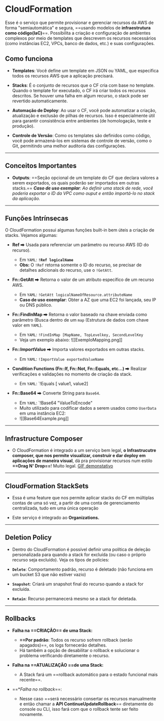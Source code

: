 # CloudFormation
Esse é o serviço que permite provisionar e gerenciar recursos da AWS de forma "semiautomática" e segura, ==usando modelos de **infraestrutura como código(IaC)**==. Possibilita a criação e configuração de ambientes complexos por meio de templates que descrevem os recursos necessários (como instâncias EC2, VPCs, banco de dados, etc.) e suas configurações.

## Como funciona
- **Templates**: Você define um template em JSON ou YAML, que especifica todos os recursos AWS que a aplicação precisará.

- **Stacks**: É o conjunto de recursos que o CF cria com base no template. Quando o template for executado, o CF irá criar todos os recursos descritos. Se houver uma falha em algum recurso, o stack pode ser revertido automaticamente.

- **Automação de Deploy**: Ao usar o CF, você pode automatizar a criação, atualização e exclusão de pilhas de recursos. Isso é especialmente útil para garantir consistência entre ambientes (de homologação, teste e produção).

- **Controle de Versão**: Como os templates são definidos como código, você pode armazená-los em sistemas de controle de versão, como o Git, permitindo uma melhor auditoria das configurações.
---
## Conceitos Importantes
- **Outputs**: ==Seção opcional de um template do CF que declara valores a serem exportados, os quais poderão ser importados em outras stacks.== _**Caso de uso exemplar**: Ao definir uma stack de rede, você poderia exportar o ID da VPC como ouput e então importá-lo no stack da aplicação._

---
## Funções Intrínsecas
O CloudFormation possui algumas funções built-in bem úteis a criação de stacks. Vejamos algumas:

- **Ref ⮕** Usada para referenciar um parâmetro ou recurso AWS (ID do recurso). 
	- Em `YAML`: **`!Ref logicalName`**
	- **Obs:** O `!Ref` retorna somente o ID do recurso, se precisar de detalhes adicionais do recurso, use o `!GetAtt`.

- **Fn::GetAtt  ⮕** Retorna o valor de um atributo específico de um recurso AWS. 
	- Em `YAML`:  `!GetAtt logicalNameOfResource.attributeName`
	- **Caso de uso exemplar**: Obter a AZ que uma EC2 foi lançada, seu IP ou DNS público.
	
- **Fn::FindInMap ⮕** Retorna o valor baseado na chave enviada como parâmetro (Busca dentro de um `map` (Estrutura de dados com chave valor em `YAML`). 
	- Em `YAML`:  `!FindInMap [MapName, TopLevelkey, SecondLevelKey`
	- Veja um exemplo abaixo:
	 ![[ExemploMapping.png]]

- **Fn::ImportValue ⮕** Importa valores exportados em outras stacks.
	- Em `YAML`:  `!ImportValue exportedValueName`

- **Condition Functions (Fn::If, Fn::Not, Fn::Equals, etc...) ⮕** Realizar verificações e validações no momento de criação da stack.
	- Em `YAML`:  `!Equals [ value1, value2]

- **Fn::Base64 ⮕** Converte String para `Base64`.
	- Em `YAML`:  `!Base64 "ValueToEncode"
	- Muito utilizado para codificar dados a serem usados como `UserData` em uma instância EC2:
	- ![[Base64Example.png]]
---
## Infrastructure Composer
- O CloudFormation é integrado a um serviço bem legal, **o Infrastrucutre composer, que nos permite visualizar, construir e dar deploy em aplicações de maneira visual**, dá pra provisionar recursos num estilo **==Drag N' Drop==**! Muito legal. [GIF demonstativo](https://docs.aws.amazon.com/images/infrastructure-composer/latest/dg/images/aac_00.gif)
---
## CloudFormation StackSets
- Essa é uma feature que nos permite aplicar stacks do CF em múltiplas contas de uma só vez, a partir de uma conta de gerenciamento centralizada, tudo em uma única operação

- Este serviço é integrado ao **Organizations.**

---
## Deletion Policy
- Dentro do CloudFormation é possível definir uma política de deleção personalizada para quando a stack for excluída (ou caso o próprio recurso seja excluído). Veja os tipos de policies:

- **`Delete`**: Comportamento padrão, recurso é deletado (não funciona em um bucket S3 que não estiver vazio)
- **`Snapshot`**: Criará um snapshot final do recurso quando a stack for excluída.
- **`Retain`**: Recurso permanecerá mesmo se a stack for deletada.

---
## Rollbacks
- **Falha na ==CRIAÇÃO== de uma Stack:**
	- **==Por padrão**: Todos os recurso sofrem rollback (serão apagados)==, os logs fornecerão detalhes.
	- Há também a opção de desabilitar o rollback e solucionar o problema verificando diretamente o recurso.

- **Falha na ==ATUALIZAÇÃO ==de uma Stack:**
	- A Stack fará um ==rollback automático para o estado funcional mais recente==.

- ==**Falha no rollback*==:
	- Nesse caso ==será necessário consertar os recursos manualmente e então chamar a **API ContinueUpdateRollback**== diretamente do console ou CLI, isso fará com que o rollback tente ser feito novamente.